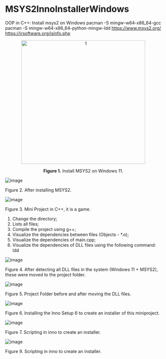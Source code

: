 # MSYS2InnoInstallerWindows

OOP in C++:
Install msys2 on Windows
pacman -S mingw-w64-x86_64-gcc
pacman -S mingw-w64-x86_64-python-mingw-ldd
https://www.msys2.org/
https://jrsoftware.org/isinfo.php


<p align="center">
  <img src="https://github.com/user-attachments/assets/742a10a7-7b81-4e8a-85f7-358ebd57b464" alt="1" width="400" />
</p>

<p align="center"><strong>Figure 1.</strong> Install MSYS2 on Windows 11.</p>


![image](https://github.com/user-attachments/assets/aa55e989-ace5-4740-90f7-a144d3201f28)

Figure 2. After installing MSYS2.

![image](https://github.com/user-attachments/assets/57cd2b4d-6d02-4812-8cac-5b676ef75943)

Figure 3. Mini Project in C++, it is a game.

1. Change the directory;
2. Lists all files;
3. Compile the project using g++;
4. Visualize the dependencies between files (Objects - *.o);
5. Visualize the dependencies of main.cpp;
6. Visualize the dependencies of DLL files using the following command: ldd

![image](https://github.com/user-attachments/assets/bc9db04d-ad01-4bcf-abd1-29c3e179d4ca)

Figure 4. After detecting all DLL files in the system (Windows 11 + MSYS2), these were moved to the project folder.


![image](https://github.com/user-attachments/assets/acc37b3d-7e44-486f-b638-16db4febf723)

Figure 5. Project Folder before and after moving the DLL files.

![image](https://github.com/user-attachments/assets/e09dee8b-950f-4868-aac1-3779677ac025)

Figure 6. Installing the Inno Setup 6 to create an installer of this miniproject.

![image](https://github.com/user-attachments/assets/09d44549-d09c-4db2-9767-4ce83b1d94fa)

Figure 7. Scripting in inno to create an installer.


![image](https://github.com/user-attachments/assets/a08b5f6a-ae33-4ce9-a5ac-6c12ccdc374c)

Figure 9. Scripting in inno to create an installer.










